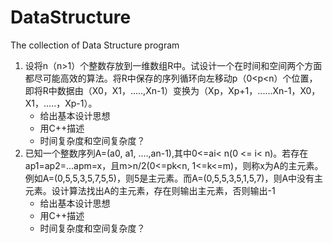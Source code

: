 # DataStructure
The collection of Data Structure program

1. 设将n（n>1）个整数存放到一维数组R中。试设计一个在时间和空间两个方面都尽可能高效的算法。将R中保存的序列循环向左移动p（0<p<n）个位置，即将R中数据由（X0，X1，.....,Xn-1）变换为（Xp，Xp+1，......Xn-1，X0，X1，.....，Xp-1）。
   - 给出基本设计思想
   - 用C++描述
   - 时间复杂度和空间复杂度？
2. 已知一个整数序列A=(a0, a1, ....,an-1),其中0<=ai< n(0 <= i< n)。若存在ap1=ap2=...apm=x，且m>n/2(0<=pk<n, 1<=k<=m)，则称x为A的主元素。例如A=(0,5,5,3,5,7,5,5)，则5是主元素。而A=(0,5,5,3,5,1,5,7)，则A中没有主元素。设计算法找出A的主元素，存在则输出主元素，否则输出-1
   - 给出基本设计思想
   - 用C++描述
   - 时间复杂度和空间复杂度？